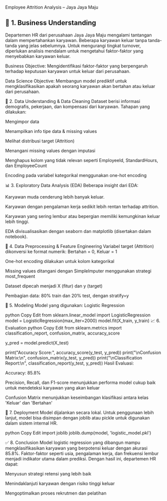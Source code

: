 Employee Attrition Analysis – Jaya Jaya Maju

## 📌 1. Business Understanding
Departemen HR dari perusahaan Jaya Jaya Maju mengalami tantangan dalam mempertahankan karyawan. Beberapa karyawan keluar tanpa tanda-tanda yang jelas sebelumnya. Untuk mengurangi tingkat turnover, diperlukan analisis mendalam untuk mengetahui faktor-faktor yang menyebabkan karyawan keluar.

Business Objective:
Mengidentifikasi faktor-faktor yang berpengaruh terhadap keputusan karyawan untuk keluar dari perusahaan.

Data Science Objective:
Membangun model prediktif untuk mengklasifikasikan apakah seorang karyawan akan bertahan atau keluar dari perusahaan.

🧹 2. Data Understanding & Data Cleaning
Dataset berisi informasi demografis, pekerjaan, dan kompensasi dari karyawan. Tahapan yang dilakukan:

Mengimpor data

Menampilkan info tipe data & missing values

Melihat distribusi target (Attrition)

Menangani missing values dengan imputasi

Menghapus kolom yang tidak relevan seperti EmployeeId, StandardHours, dan EmployeeCount

Encoding pada variabel kategorikal menggunakan one-hot encoding

📊 3. Exploratory Data Analysis (EDA)
Beberapa insight dari EDA:

Karyawan muda cenderung lebih banyak keluar.

Karyawan dengan pengalaman kerja sedikit lebih rentan terhadap attrition.

Karyawan yang sering lembur atau bepergian memiliki kemungkinan keluar lebih tinggi.

EDA divisualisasikan dengan seaborn dan matplotlib (disertakan dalam notebook).

🧠 4. Data Preprocessing & Feature Engineering
Variabel target (Attrition) dikonversi ke format numerik: Bertahan = 0, Keluar = 1

One-hot encoding dilakukan untuk kolom kategorikal

Missing values ditangani dengan SimpleImputer menggunakan strategi most_frequent

Dataset dipecah menjadi X (fitur) dan y (target)

Pembagian data: 80% train dan 20% test, dengan stratify=y

🤖 5. Modeling
Model yang digunakan: Logistic Regression

python
Copy
Edit
from sklearn.linear_model import LogisticRegression
model = LogisticRegression(max_iter=2000)
model.fit(X_train, y_train)
📈 6. Evaluation
python
Copy
Edit
from sklearn.metrics import classification_report, confusion_matrix, accuracy_score

y_pred = model.predict(X_test)

print("Accuracy Score:", accuracy_score(y_test, y_pred))
print("\nConfusion Matrix:\n", confusion_matrix(y_test, y_pred))
print("\nClassification Report:\n", classification_report(y_test, y_pred))
Hasil Evaluasi:

Accuracy: 85.8%

Precision, Recall, dan F1-score menunjukkan performa model cukup baik untuk mendeteksi karyawan yang akan keluar

Confusion Matrix menunjukkan keseimbangan klasifikasi antara kelas 'Keluar' dan 'Bertahan'

🚀 7. Deployment
Model dijalankan secara lokal. Untuk penggunaan lebih lanjut, model bisa disimpan dengan joblib atau pickle untuk digunakan dalam sistem internal HR.

python
Copy
Edit
import joblib
joblib.dump(model, 'logistic_model.pkl')

✅ 8. Conclusion
Model logistic regression yang dibangun mampu mengklasifikasikan karyawan yang berpotensi keluar dengan akurasi 85.8%. Faktor-faktor seperti usia, pengalaman kerja, dan frekuensi lembur menjadi indikator utama dalam prediksi. Dengan hasil ini, departemen HR dapat:

Menyusun strategi retensi yang lebih baik

Menindaklanjuti karyawan dengan risiko tinggi keluar

Mengoptimalkan proses rekrutmen dan pelatihan
